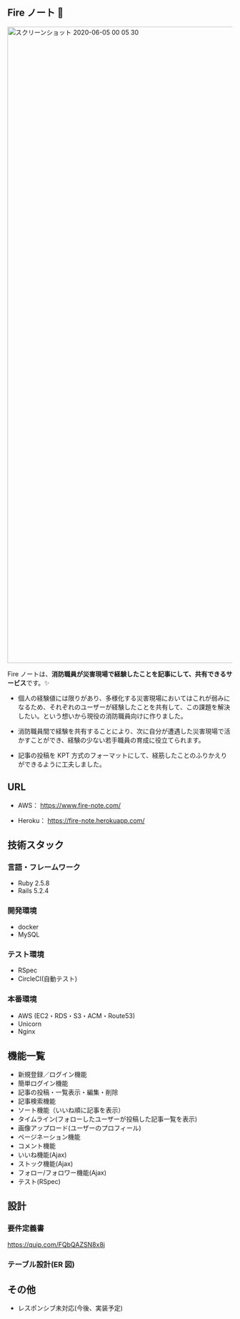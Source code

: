 ## Fire ノート 🚒

<img width="1424" alt="スクリーンショット 2020-06-05 00 05 30" src="https://user-images.githubusercontent.com/50512657/83774548-c8bd4400-a6c0-11ea-9637-3f6073582438.png">

Fire ノートは、**消防職員が災害現場で経験したことを記事にして、共有できるサービス**です。✨

- 個人の経験値には限りがあり、多様化する災害現場においてはこれが弱みになるため、それぞれのユーザーが経験したことを共有して、この課題を解決したい。という想いから現役の消防職員向けに作りました。

- 消防職員間で経験を共有することにより、次に自分が遭遇した災害現場で活かすことができ、経験の少ない若手職員の育成に役立てられます。

- 記事の投稿を KPT 方式のフォーマットにして、経筋したことのふりかえりができるように工夫しました。

## URL

- AWS：
  https://www.fire-note.com/

- Heroku：
  https://fire-note.herokuapp.com/

## 技術スタック

### 言語・フレームワーク

- Ruby 2.5.8
- Rails 5.2.4

### 開発環境

- docker
- MySQL

### テスト環境

- RSpec
- CircleCI(自動テスト)

### 本番環境

- AWS (EC2・RDS・S3・ACM・Route53)
- Unicorn
- Nginx

## 機能一覧

- 新規登録／ログイン機能
- 簡単ログイン機能
- 記事の投稿・一覧表示・編集・削除
- 記事検索機能
- ソート機能（いいね順に記事を表示）
- タイムライン(フォローしたユーザーが投稿した記事一覧を表示)
- 画像アップロード(ユーザーのプロフィール)
- ページネーション機能
- コメント機能
- いいね機能(Ajax)
- ストック機能(Ajax)
- フォロー/フォロワー機能(Ajax)
- テスト(RSpec)

## 設計

### 要件定義書

https://quip.com/FQbQAZSN8x8j

### テーブル設計(ER 図)

## その他

- レスポンシブ未対応(今後、実装予定)

